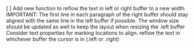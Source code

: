[ ] Add new function to reflow the text in left or right buffer to a new width
IMPORTANT:  The first line in each paragraph of the right buffer should
stay aligned with the same line in the left buffer if possible. 
The window size should be updated as well to keep the layout when resizing the .left buffer
Consider text properties for marking locations to align. 
reflow the text in whichever buffer the cursor is in (.left or .right) 
    
